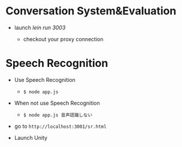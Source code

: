 
# Conversation System&Evaluation

- launch
*lein run 3003*

  +  checkout your proxy connection



# Speech Recognition

- Use Speech Recognition
  + `$ node app.js`
- When not use Speech Recognition
  + `$ node app.js 音声認識しない`

- go to `http://localhost:3001/sr.html`
- Launch Unity
